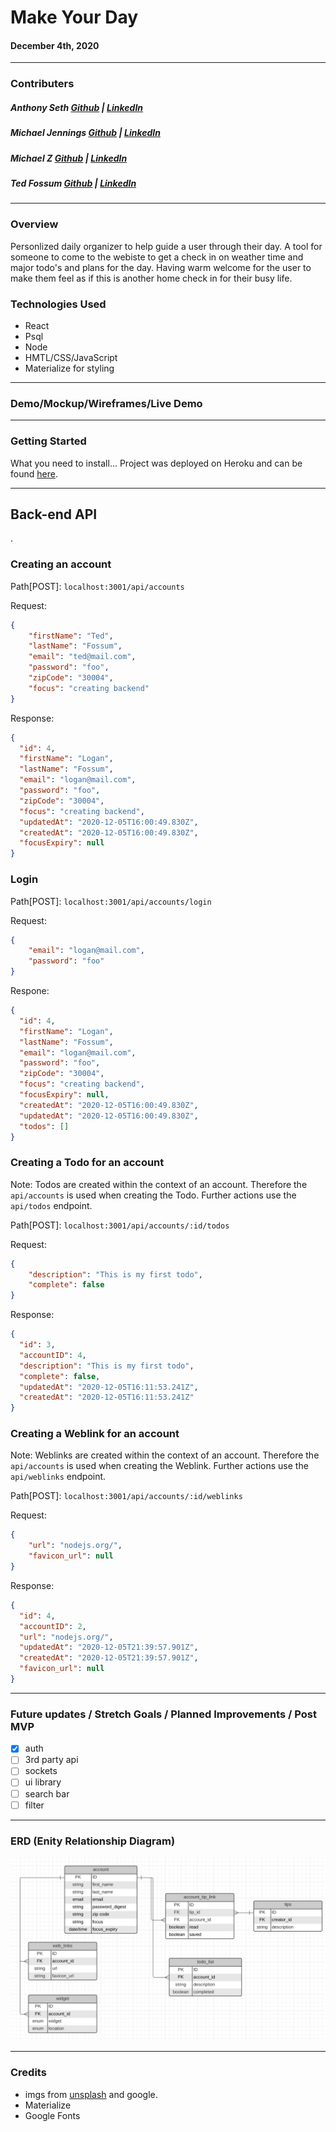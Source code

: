 # Make Your Day

#### December 4th, 2020
---
### Contributers

##### Anthony Seth [Github](https://github.com/Anthonyvseth) | [LinkedIn](https://www.linkedin.com/in/anthonyseth/) 

##### Michael Jennings [Github](https://miggymike.github.io/) | [LinkedIn](https://www.linkedin.com/in/mjennings6/) 

##### Michael Z [Github](https://github.com/MikeyZboy) | [LinkedIn](https://www.linkedin.com/in/mikezahuta/) 

##### Ted Fossum [Github](https://github.com/tfossum-bingo) | [LinkedIn](https://www.linkedin.com/in/tedfossum/) 
---


### Overview

Personlized daily organizer to help guide a user through their day. A tool for someone to come to the webiste to get a check in on weather time and major todo's and plans for the day. Having warm welcome for the user to make them feel as if this is another home check in for their busy life.

### Technologies Used

- React
- Psql
- Node
- HMTL/CSS/JavaScript
- Materialize for styling

---

### Demo/Mockup/Wireframes/Live Demo

---

### Getting Started

What you need to install...
Project was deployed on Heroku and can be found [here](link).

---

## Back-end API
.
### Creating an account

Path[POST]: ```localhost:3001/api/accounts```

Request:
``` json
{
	"firstName": "Ted",
	"lastName": "Fossum",
	"email": "ted@mail.com",
	"password": "foo",
	"zipCode": "30004",
	"focus": "creating backend"
}
```
Response:
``` json
{
  "id": 4,
  "firstName": "Logan",
  "lastName": "Fossum",
  "email": "logan@mail.com",
  "password": "foo",
  "zipCode": "30004",
  "focus": "creating backend",
  "updatedAt": "2020-12-05T16:00:49.830Z",
  "createdAt": "2020-12-05T16:00:49.830Z",
  "focusExpiry": null
}
```
### Login
Path[POST]: ```localhost:3001/api/accounts/login```

Request:
``` json
{
	"email": "logan@mail.com",
	"password": "foo"
}
```
Respone:
``` json
{
  "id": 4,
  "firstName": "Logan",
  "lastName": "Fossum",
  "email": "logan@mail.com",
  "password": "foo",
  "zipCode": "30004",
  "focus": "creating backend",
  "focusExpiry": null,
  "createdAt": "2020-12-05T16:00:49.830Z",
  "updatedAt": "2020-12-05T16:00:49.830Z",
  "todos": []
}
```
### Creating a Todo for an account
Note: Todos are created within the context of an account. Therefore the ```api/accounts``` is used when creating the Todo. Further actions use the ```api/todos``` endpoint.

Path[POST]: ```localhost:3001/api/accounts/:id/todos```

Request:
``` json
{
	"description": "This is my first todo",
	"complete": false
}
```
Response:
``` json
{
  "id": 3,
  "accountID": 4,
  "description": "This is my first todo",
  "complete": false,
  "updatedAt": "2020-12-05T16:11:53.241Z",
  "createdAt": "2020-12-05T16:11:53.241Z"
}
```
### Creating a Weblink for an account
Note: Weblinks are created within the context of an account. Therefore the ```api/accounts``` is used when creating the Weblink. Further actions use the ```api/weblinks``` endpoint.

Path[POST]: ```localhost:3001/api/accounts/:id/weblinks```

Request:
``` json
{
	"url": "nodejs.org/",
	"favicon_url": null
}
```
Response:
``` json
{
  "id": 4,
  "accountID": 2,
  "url": "nodejs.org/",
  "updatedAt": "2020-12-05T21:39:57.901Z",
  "createdAt": "2020-12-05T21:39:57.901Z",
  "favicon_url": null
}
```

---
### Future updates / Stretch Goals / Planned Improvements / Post MVP

- [x] auth
- [ ] 3rd party api
- [ ] sockets
- [ ] ui library
- [ ] search bar
- [ ] filter

---

### ERD (Enity Relationship Diagram)

![ERD](images/ERD.png)


---

### Credits

- imgs from [unsplash](https://miggymike.github.io/) and google.
- Materialize
- Google Fonts
